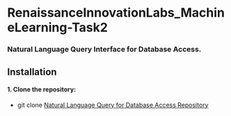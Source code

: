 # RenaissanceInnovationLabs_MachineLearning-Task2
### Natural Language Query Interface for Database Access.

## Installation

#### 1. Clone the repository:
- git clone [Natural Language Query for Database Access Repository](https://github.com/Zaratti/RenaissanceInnovationLabs_MachineLearning-Task2.git)
